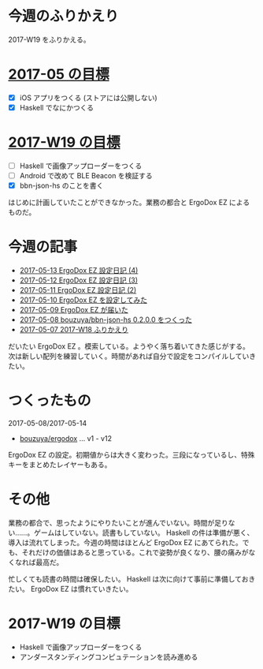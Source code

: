 # 今週のふりかえり



2017-W19 をふりかえる。

# [2017-05 の目標][2017-04-30]

- [x] iOS アプリをつくる (ストアには公開しない)
- [x] Haskell でなにかつくる

# [2017-W19 の目標][2017-05-07]

- [ ] Haskell で画像アップローダーをつくる
- [ ] Android で改めて BLE Beacon を検証する
- [x] bbn-json-hs のことを書く

はじめに計画していたことができなかった。業務の都合と ErgoDox EZ によるものだ。

# 今週の記事

- [2017-05-13 ErgoDox EZ 設定日記 (4)][2017-05-13]
- [2017-05-12 ErgoDox EZ 設定日記 (3)][2017-05-12]
- [2017-05-11 ErgoDox EZ 設定日記 (2)][2017-05-11]
- [2017-05-10 ErgoDox EZ を設定してみた][2017-05-10]
- [2017-05-09 ErgoDox EZ が届いた][2017-05-09]
- [2017-05-08 bouzuya/bbn-json-hs 0.2.0.0 をつくった][2017-05-08]
- [2017-05-07 2017-W18 ふりかえり][2017-05-07]

だいたい ErgoDox EZ 。模索している。ようやく落ち着いてきた感じがする。次は新しい配列を練習していく。時間があれば自分で設定をコンパイルしていきたい。

# つくったもの

2017-05-08/2017-05-14

- [bouzuya/ergodox][] ... v1 - v12

ErgoDox EZ の設定。初期値からは大きく変わった。三段になっているし、特殊キーをまとめたレイヤーもある。


# その他

業務の都合で、思ったようにやりたいことが進んでいない。時間が足りない……。ゲームはしていない。読書もしていない。 Haskell の件は準備が悪く、導入は流れてしまった。今週の時間はほとんど ErgoDox EZ にあてられた。でも、それだけの価値はあると思っている。これで姿勢が良くなり、腰の痛みがなくなれば最高だ。

忙しくても読書の時間は確保したい。 Haskell は次に向けて事前に準備しておきたい。 ErgoDox EZ は慣れていきたい。

# 2017-W19 の目標

- Haskell で画像アップローダーをつくる
- アンダースタンディングコンピュテーションを読み進める

[2017-04-30]: http://blog.bouzuya.net/2017/04/30/
[2017-05-07]: http://blog.bouzuya.net/2017/05/07/
[2017-05-08]: http://blog.bouzuya.net/2017/05/08/
[2017-05-09]: http://blog.bouzuya.net/2017/05/09/
[2017-05-10]: http://blog.bouzuya.net/2017/05/10/
[2017-05-11]: http://blog.bouzuya.net/2017/05/11/
[2017-05-12]: http://blog.bouzuya.net/2017/05/12/
[2017-05-13]: http://blog.bouzuya.net/2017/05/13/
[bouzuya/ergodox]: https://github.com/bouzuya/ergodox
